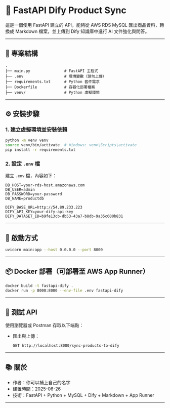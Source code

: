 # 🧠 FastAPI Dify Product Sync

這是一個使用 FastAPI 建立的 API，能夠從 AWS RDS MySQL 匯出商品資料，轉換成 Markdown 檔案，並上傳到 Dify 知識庫中進行 AI 文件強化與問答。

---

## 📁 專案結構

```
.
├── main.py               # FastAPI 主程式
├── .env                  # 環境變數（請勿上傳）
├── requirements.txt      # Python 套件需求
├── Dockerfile            # 容器化部署檔案
├── venv/                 # Python 虛擬環境
```

---

## ⚙️ 安裝步驟

### 1. 建立虛擬環境並安裝依賴

```bash
python -m venv venv
source venv/bin/activate  # Windows: venv\Scripts\activate
pip install -r requirements.txt
```

### 2. 設定 `.env` 檔

建立 `.env` 檔，內容如下：

```env
DB_HOST=your-rds-host.amazonaws.com
DB_USER=admin
DB_PASSWORD=your-password
DB_NAME=productdb

DIFY_BASE_URL=http://54.89.233.223
DIFY_API_KEY=your-dify-api-key
DIFY_DATASET_ID=b9fe13cb-db53-43a7-b8db-9a35c600b831
```

---

## 🚀 啟動方式

```bash
uvicorn main:app --host 0.0.0.0 --port 8000
```

---

## 📦 Docker 部署（可部署至 AWS App Runner）

```bash
docker build -t fastapi-dify .
docker run -p 8000:8000 --env-file .env fastapi-dify
```

---

## 🧪 測試 API

使用瀏覽器或 Postman 存取以下端點：

- 匯出與上傳：
  ```
  GET http://localhost:8000/sync-products-to-dify
  ```

---

## 📚 關於

- 作者：你可以補上自己的名字
- 建置時間：2025-06-26
- 技術：FastAPI + Python + MySQL + Dify + Markdown + App Runner

---
